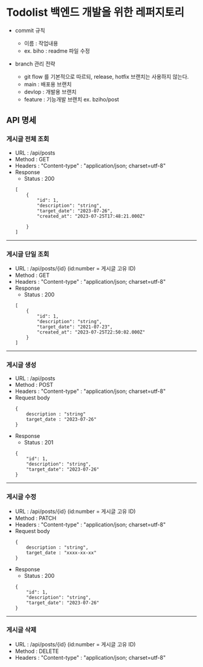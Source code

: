 # Todolist 백엔드 개발을 위한 레퍼지토리

- commit 규칙
    - 이름 : 작업내용
    - ex. biho : readme 파일 수정

- branch 관리 전략
    - git flow 를 기본적으로 따르되, release, hotfix 브랜치는 사용하지 않는다.
    - main : 배포용 브랜치
    - devlop : 개발용 브랜치
    - feature : 기능개발 브랜치 ex. bziho/post
    
## API 명세

### 게시글 전체 조회 
- URL : /api/posts
- Method : GET
- Headers : "Content-type" : "application/json; charset=utf-8"
- Response
    - Status : 200
    ```
    [
        {
            "id": 1,
            "description": "string",
            "target_date": "2023-07-26",
            "created_at": "2023-07-25T17:48:21.000Z"
            
        }
    ]
    ```
---
### 게시글 단일 조회
- URL : /api/posts/{id} (id:number = 게시글 고유 ID)
- Method : GET
- Headers : "Content-type" : "application/json; charset=utf-8"
- Response
    - Status : 200
    ```
    [
        {
            "id": 1,
            "description": "string",
            "target_date": "2021-07-23",
            "created_at": "2023-07-25T22:50:02.000Z"
        }
    ]
    ```
---
### 게시글 생성
- URL : /api/posts
- Method : POST
- Headers : "Content-type" : "application/json; charset=utf-8"
- Request body 
    ```
    {
        description : "string"
        target_date : "2023-07-26"
    }
    ```
- Response
    - Status : 201
    ```
    {
        "id": 1,
        "description": "string",
        "target_date": "2023-07-26"
    }
    ```
---
### 게시글 수정
- URL : /api/posts/{id} (id:number = 게시글 고유 ID)
- Method : PATCH
- Headers : "Content-type" : "application/json; charset=utf-8"
- Request body 
    ```
    {
        description : "string",
        target_date : "xxxx-xx-xx"
    }
    ```
- Response
    - Status : 200
    ```
    {
        "id": 1,
        "description": "string",
        "target_date": "2023-07-26"
    }
    ```
---
### 게시글 삭제
- URL : /api/posts/{id} (id:number = 게시글 고유 ID)
- Method : DELETE
- Headers : "Content-type" : "application/json; charset=utf-8"
